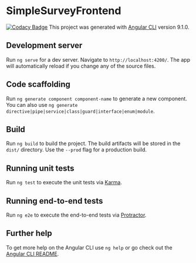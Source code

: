 # SimpleSurveyFrontend

[![Codacy Badge](https://app.codacy.com/project/badge/Grade/11a39c96b0954f779fd364297475617d)](https://www.codacy.com/gh/SimpleSurveyProject/SimpleSurvey-Frontend/dashboard?utm_source=github.com&amp;utm_medium=referral&amp;utm_content=SimpleSurveyProject/SimpleSurvey-Frontend&amp;utm_campaign=Badge_Grade)
This project was generated with [Angular CLI](https://github.com/angular/angular-cli) version 9.1.0.

## Development server

Run `ng serve` for a dev server. Navigate to `http://localhost:4200/`. The app will automatically reload if you change any of the source files.

## Code scaffolding

Run `ng generate component component-name` to generate a new component. You can also use `ng generate directive|pipe|service|class|guard|interface|enum|module`.

## Build

Run `ng build` to build the project. The build artifacts will be stored in the `dist/` directory. Use the `--prod` flag for a production build.

## Running unit tests

Run `ng test` to execute the unit tests via [Karma](https://karma-runner.github.io).

## Running end-to-end tests

Run `ng e2e` to execute the end-to-end tests via [Protractor](http://www.protractortest.org/).

## Further help

To get more help on the Angular CLI use `ng help` or go check out the [Angular CLI README](https://github.com/angular/angular-cli/blob/master/README.md).
